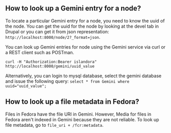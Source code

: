 ## How to look up a Gemini entry for a node?
To locate a particular Gemini entry for a node, you need to know the uuid of the node. You can get the uuid for the node by looking at the devel tab in Drupal or you can get it from json representation: `http://localhost:8000/node/2?_format=json`.  

You can look up Gemini entries for node  using the Gemini service via curl or a REST client such as POSTman. 

```
curl -H "Authorization:Bearer islandora" http://localhost:8000/gemini/uuid_value
```

Alternatively, you can login to mysql database, select the gemini database and issue the following query:
`
select * from Gemini where uuid="uuid_value";
`

## How to look up a file metadata in Fedora?
Files in Fedora have the file URI in Gemini. However, Media for files in Fedora aren't indexed in Gemini because they are not reliable. To look up file metadata, go to `file_uri + /fcr:metadata`.
